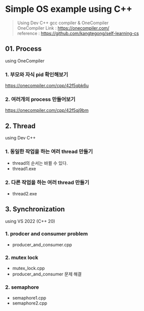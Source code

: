 # Simple OS example using C++
> Using Dev C++ gcc compiler & OneCompiler <br/>
> OneCompiler Link : https://onecompiler.com/ <br/>
> reference : https://github.com/kangtegong/self-learning-cs
## 01. Process
using OneCompiler
### 1. 부모와 자식 pid 확인해보기
https://onecompiler.com/cpp/42f5qbk6u
### 2. 여러개의 process 만들어보기
https://onecompiler.com/cpp/42f5qj9bm

## 2. Thread
using Dev C++
### 1. 동일한 작업을 하는 여러 thread 만들기
* thread의 순서는 바뀔 수 있다.
* thread1.exe
### 2. 다른 작업을 하는 여러 thread 만들기
* thread2.exe

## 3. Synchronization
using VS 2022 (C++ 20)
### 1. prodcer and consumer problem
* producer_and_consumer.cpp
### 2. mutex lock
* mutex_lock.cpp
* producer_and_consumer 문제 해결
### 2. semaphore
* semaphore1.cpp
* semaphore2.cpp
